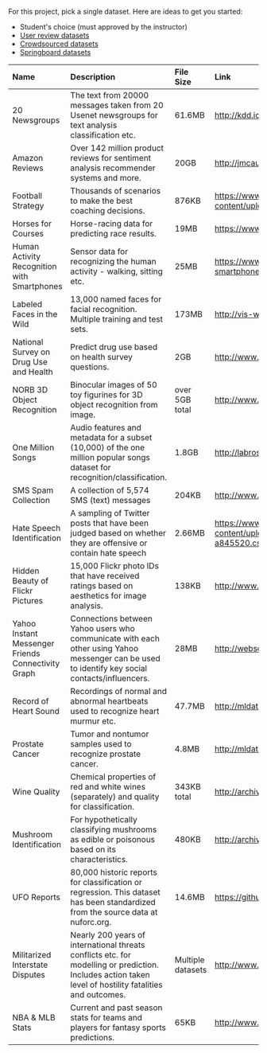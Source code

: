 For this project, pick a single dataset. Here are ideas to get you started:

- Student's choice (must approved by the instructor)
- [User review datasets](http://www.text-analytics101.com/2011/07/user-review-datasets_20.html) 
- [Crowdsourced datasets](http://dbgroup.cs.tsinghua.edu.cn/ligl/crowddata/)
- [Springboard datasets](https://www.springboard.com/blog/free-public-data-sets-data-science-project/)

Name | Description | File Size | Link
|:-------|:------|:-------|:------|
20 Newsgroups |  The text from 20000 messages taken from 20 Usenet newsgroups for text analysis classification etc.  | 61.6MB | http://kdd.ics.uci.edu/databases/20newsgroups/20newsgroups.html
Amazon Reviews | Over 142 million product reviews for sentiment analysis  recommender systems and more. | 20GB | http://jmcauley.ucsd.edu/data/amazon/
Football Strategy | Thousands of scenarios to make the best coaching decisions. | 876KB | https://www.crowdflower.com/wp-content/uploads/2016/03/Football-Scenarios-DFE-832307.csv
Horses for Courses | Horse-racing data for predicting race results. | 19MB | https://www.kaggle.com/lukebyrne/horses-for-courses
Human Activity Recognition with Smartphones |  Sensor data for recognizing the human activity - walking, sitting etc. |  25MB | https://www.kaggle.com/uciml/human-activity-recognition-with-smartphones
Labeled Faces in the Wild | 13,000 named faces for facial recognition. Multiple training and test sets. | 173MB | http://vis-www.cs.umass.edu/lfw/
National Survey on Drug Use and Health | Predict drug use based on health survey questions. | 2GB | http://www.icpsr.umich.edu/icpsrweb/ICPSR/studies/34933
NORB 3D Object Recognition | Binocular images of 50 toy figurines for 3D object recognition from image. |  over 5GB total | http://www.cs.nyu.edu/~ylclab/data/norb-v1.0/
One Million Songs |  Audio features and metadata for a subset (10,000) of the one million popular songs dataset for recognition/classification. | 1.8GB | http://labrosa.ee.columbia.edu/millionsong/
SMS Spam Collection |  A collection of 5,574 SMS (text) messages |  204KB | http://www.dt.fee.unicamp.br/~tiago/smsspamcollection/
Hate Speech Identification |  A sampling of Twitter posts that have been judged based on whether they are offensive or contain hate speech | 2.66MB | https://www.crowdflower.com/wp-content/uploads/2016/03/twitter-hate-speech-classifier-DFE-a845520.csv
Hidden Beauty of Flickr Pictures | 15,000 Flickr photo IDs that have received ratings based on aesthetics for image analysis. | 138KB | http://www.di.unito.it/~schifane/dataset/beauty-icwsm15/
Yahoo Instant Messenger Friends Connectivity Graph  | Connections between Yahoo users who communicate with each other using Yahoo messenger can be used to identify key social contacts/influencers.  | 28MB | http://webscope.sandbox.yahoo.com/catalog.php?datatype=g
Record of Heart Sound |  Recordings of normal and abnormal heartbeats used to recognize heart murmur etc. | 47.7MB | http://mldata.org/repository/data/viewslug/record-of-heart-sound/
Prostate Cancer |  Tumor and nontumor samples used to recognize prostate cancer. |   4.8MB | http://mldata.org/repository/data/viewslug/prostate-cancer/
Wine Quality |  Chemical properties of red and white wines (separately) and quality for classification. | 343KB total | http://archive.ics.uci.edu/ml/datasets/Wine+Quality
Mushroom Identification | For hypothetically classifying mushrooms as edible or poisonous based on its characteristics. | 480KB | http://archive.ics.uci.edu/ml/datasets/Mushroom
UFO Reports | 80,000 historic reports for classification or regression.  This dataset has been standardized from the source data at nuforc.org. | 14.6MB | https://github.com/planetsig/ufo-reports
Militarized Interstate Disputes | Nearly 200 years of international threats  conflicts etc. for modelling or prediction. Includes action taken level of hostility fatalities and outcomes. | Multiple datasets | http://www.correlatesofwar.org/data-sets/MIDs
NBA & MLB Stats | Current and past season stats for teams and players for fantasy sports predictions. |  65KB  | http://www.dougstats.com/